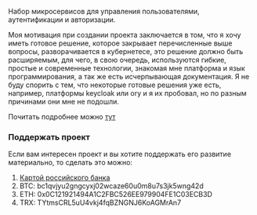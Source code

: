 Набор микросервисов для управления пользователями, аутентификации и авторизации.

Моя мотивация при создании проекта заключается в том, что я хочу иметь готовое решение, которое закрывает перечисленные выше вопросы, разворачивается в кубернетесе, это решение должно быть расширяемым, для чего, в свою очередь, используются гибкие, простые и современные технологии, знакомая мне платформа и язык программирования, а так же есть исчерпывающая документация. Я не буду спорить с тем, что некоторые готовые решения уже есть, например, платформы keycloak или ory и я их пробовал, но по разным причинами они мне не подошли.

Почитать подробнее можно [тут](https://kochnev.dev/yaiam)

### Поддержать проект

Если вам интересен проект и вы хотите поддержать его развитие материально, то сделать это можно:
1. [Картой российского банка](https://www.tinkoff.ru/cf/7yXNk54sVnp)
1. BTC: bc1qvjyu2gngcyxj02wcaze60u0m8u7s3jk5wng42d
1. ETH: 0x0C121921494A1C2FBC526EE979904FE1C03ECB3D
1. TRX: TYtmsCRL5uU4vkj4fqBZNGNJ6KoAGMrAn7
